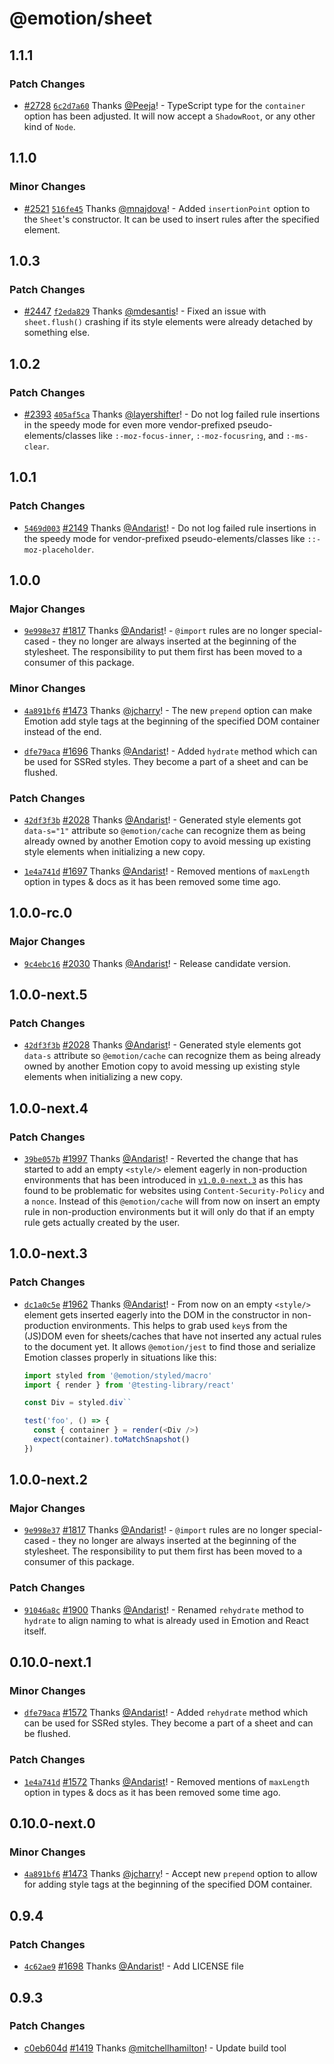# @emotion/sheet

## 1.1.1

### Patch Changes

- [#2728](https://github.com/emotion-js/emotion/pull/2728) [`6c2d7a60`](https://github.com/emotion-js/emotion/commit/6c2d7a6010af85502ae33d14dcbd3bb62ed7612e) Thanks [@Peeja](https://github.com/Peeja)! - TypeScript type for the `container` option has been adjusted. It will now accept a `ShadowRoot`, or any other kind of `Node`.

## 1.1.0

### Minor Changes

- [#2521](https://github.com/emotion-js/emotion/pull/2521) [`516fe45`](https://github.com/emotion-js/emotion/commit/516fe458058c9ec8218740472b301e935801ebbc) Thanks [@mnajdova](https://github.com/mnajdova)! - Added `insertionPoint` option to the `Sheet`'s constructor. It can be used to insert rules after the specified element.

## 1.0.3

### Patch Changes

- [#2447](https://github.com/emotion-js/emotion/pull/2447) [`f2eda829`](https://github.com/emotion-js/emotion/commit/f2eda8295429dd1892a06cbc9496321f2a55c10a) Thanks [@mdesantis](https://github.com/mdesantis)! - Fixed an issue with `sheet.flush()` crashing if its style elements were already detached by something else.

## 1.0.2

### Patch Changes

- [#2393](https://github.com/emotion-js/emotion/pull/2393) [`405af5ca`](https://github.com/emotion-js/emotion/commit/405af5ca01dcc0cac64227db082ce3f483e1bb46) Thanks [@layershifter](https://github.com/layershifter)! - Do not log failed rule insertions in the speedy mode for even more vendor-prefixed pseudo-elements/classes like `:-moz-focus-inner`, `:-moz-focusring`, and `:-ms-clear`.

## 1.0.1

### Patch Changes

- [`5469d003`](https://github.com/emotion-js/emotion/commit/5469d0034d055a34587e9d05332f6da4d4722b1c) [#2149](https://github.com/emotion-js/emotion/pull/2149) Thanks [@Andarist](https://github.com/Andarist)! - Do not log failed rule insertions in the speedy mode for vendor-prefixed pseudo-elements/classes like `::-moz-placeholder`.

## 1.0.0

### Major Changes

- [`9e998e37`](https://github.com/emotion-js/emotion/commit/9e998e3755c217027ad1be0af4c64644fe14c6bf) [#1817](https://github.com/emotion-js/emotion/pull/1817) Thanks [@Andarist](https://github.com/Andarist)! - `@import` rules are no longer special-cased - they no longer are always inserted at the beginning of the stylesheet. The responsibility to put them first has been moved to a consumer of this package.

### Minor Changes

- [`4a891bf6`](https://github.com/emotion-js/emotion/commit/4a891bf6a30e3bb37f8f32031fa75a571c637d9c) [#1473](https://github.com/emotion-js/emotion/pull/1473) Thanks [@jcharry](https://github.com/jcharry)! - The new `prepend` option can make Emotion add style tags at the beginning of the specified DOM container instead of the end.

* [`dfe79aca`](https://github.com/emotion-js/emotion/commit/dfe79aca696fc688f960218b16afee197926fe71) [#1696](https://github.com/emotion-js/emotion/pull/1696) Thanks [@Andarist](https://github.com/Andarist)! - Added `hydrate` method which can be used for SSRed styles. They become a part of a sheet and can be flushed.

### Patch Changes

- [`42df3f3b`](https://github.com/emotion-js/emotion/commit/42df3f3bc01526eed61cedba106d86b9e3807f9d) [#2028](https://github.com/emotion-js/emotion/pull/2028) Thanks [@Andarist](https://github.com/Andarist)! - Generated style elements got `data-s="1"` attribute so `@emotion/cache` can recognize them as being already owned by another Emotion copy to avoid messing up existing style elements when initializing a new copy.

* [`1e4a741d`](https://github.com/emotion-js/emotion/commit/1e4a741de6424d3d9c1f3ca9695e1953bed3a194) [#1697](https://github.com/emotion-js/emotion/pull/1697) Thanks [@Andarist](https://github.com/Andarist)! - Removed mentions of `maxLength` option in types & docs as it has been removed some time ago.

## 1.0.0-rc.0

### Major Changes

- [`9c4ebc16`](https://github.com/emotion-js/emotion/commit/9c4ebc160471097c5d04fb92dba3ed0df870bb63) [#2030](https://github.com/emotion-js/emotion/pull/2030) Thanks [@Andarist](https://github.com/Andarist)! - Release candidate version.

## 1.0.0-next.5

### Patch Changes

- [`42df3f3b`](https://github.com/emotion-js/emotion/commit/42df3f3bc01526eed61cedba106d86b9e3807f9d) [#2028](https://github.com/emotion-js/emotion/pull/2028) Thanks [@Andarist](https://github.com/Andarist)! - Generated style elements got `data-s` attribute so `@emotion/cache` can recognize them as being already owned by another Emotion copy to avoid messing up existing style elements when initializing a new copy.

## 1.0.0-next.4

### Patch Changes

- [`39be057b`](https://github.com/emotion-js/emotion/commit/39be057b1a0c6b76f2cb7a455cb8bc35fe875ba0) [#1997](https://github.com/emotion-js/emotion/pull/1997) Thanks [@Andarist](https://github.com/Andarist)! - Reverted the change that has started to add an empty `<style/>` element eagerly in non-production environments that has been introduced in [`v1.0.0-next.3`](https://github.com/emotion-js/emotion/blob/next/packages/sheet/CHANGELOG.md#100-next3) as this has found to be problematic for websites using `Content-Security-Policy` and a `nonce`. Instead of this `@emotion/cache` will from now on insert an empty rule in non-production environments but it will only do that if an empty rule gets actually created by the user.

## 1.0.0-next.3

### Patch Changes

- [`dc1a0c5e`](https://github.com/emotion-js/emotion/commit/dc1a0c5ed78b27fb7ce49b6296f2ca8631654cd1) [#1962](https://github.com/emotion-js/emotion/pull/1962) Thanks [@Andarist](https://github.com/Andarist)! - From now on an empty `<style/>` element gets inserted eagerly into the DOM in the constructor in non-production environments. This helps to grab used `key`s from the (JS)DOM even for sheets/caches that have not inserted any actual rules to the document yet. It allows `@emotion/jest` to find those and serialize Emotion classes properly in situations like this:

  ```js
  import styled from '@emotion/styled/macro'
  import { render } from '@testing-library/react'

  const Div = styled.div``

  test('foo', () => {
    const { container } = render(<Div />)
    expect(container).toMatchSnapshot()
  })
  ```

## 1.0.0-next.2

### Major Changes

- [`9e998e37`](https://github.com/emotion-js/emotion/commit/9e998e3755c217027ad1be0af4c64644fe14c6bf) [#1817](https://github.com/emotion-js/emotion/pull/1817) Thanks [@Andarist](https://github.com/Andarist)! - `@import` rules are no longer special-cased - they no longer are always inserted at the beginning of the stylesheet. The responsibility to put them first has been moved to a consumer of this package.

### Patch Changes

- [`91046a8c`](https://github.com/emotion-js/emotion/commit/91046a8c188327a65daac61583ef3c4458f30afb) [#1900](https://github.com/emotion-js/emotion/pull/1900) Thanks [@Andarist](https://github.com/Andarist)! - Renamed `rehydrate` method to `hydrate` to align naming to what is already used in Emotion and React itself.

## 0.10.0-next.1

### Minor Changes

- [`dfe79aca`](https://github.com/emotion-js/emotion/commit/dfe79aca696fc688f960218b16afee197926fe71) [#1572](https://github.com/emotion-js/emotion/pull/1572) Thanks [@Andarist](https://github.com/Andarist)! - Added `rehydrate` method which can be used for SSRed styles. They become a part of a sheet and can be flushed.

### Patch Changes

- [`1e4a741d`](https://github.com/emotion-js/emotion/commit/1e4a741de6424d3d9c1f3ca9695e1953bed3a194) [#1572](https://github.com/emotion-js/emotion/pull/1572) Thanks [@Andarist](https://github.com/Andarist)! - Removed mentions of `maxLength` option in types & docs as it has been removed some time ago.

## 0.10.0-next.0

### Minor Changes

- [`4a891bf6`](https://github.com/emotion-js/emotion/commit/4a891bf6a30e3bb37f8f32031fa75a571c637d9c) [#1473](https://github.com/emotion-js/emotion/pull/1473) Thanks [@jcharry](https://github.com/jcharry)! - Accept new `prepend` option to allow for adding style tags at the beginning of the specified DOM container.

## 0.9.4

### Patch Changes

- [`4c62ae9`](https://github.com/emotion-js/emotion/commit/4c62ae9447959d438928e1a26f76f1487983c968) [#1698](https://github.com/emotion-js/emotion/pull/1698) Thanks [@Andarist](https://github.com/Andarist)! - Add LICENSE file

## 0.9.3

### Patch Changes

- [c0eb604d](https://github.com/emotion-js/emotion/commit/c0eb604d) [#1419](https://github.com/emotion-js/emotion/pull/1419) Thanks [@mitchellhamilton](https://github.com/mitchellhamilton)! - Update build tool
